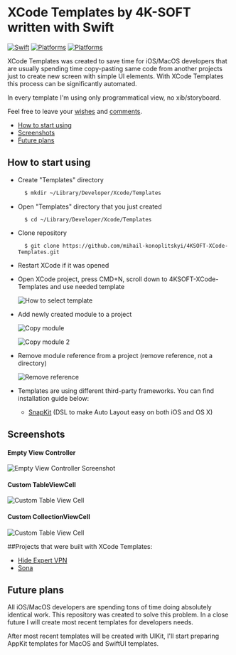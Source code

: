 # XCode Templates by 4K-SOFT written with Swift

[![Swift](https://img.shields.io/badge/Swift-5.3_5.4_5.5_5.6-orange?style=flat-square)](https://img.shields.io/badge/Swift-5.3_5.4_5.5_5.6-Orange?style=flat-square)
[![Platforms](https://img.shields.io/badge/Platforms-macOS_iOS-yellowgreen?style=flat-square)](https://img.shields.io/badge/Platforms-macOS_iOS_tvOS-Green?style=flat-square)
[![Platforms](https://img.shields.io/badge/license-MIT-blue)](https://img.shields.io/badge/license-MIT-blue)

XCode Templates was created to save time for iOS/MacOS developers that are usually spending time copy-pasting same code from another projects just to create new screen with simple UI elements. With XCode Templates this process can be significantly automated. 

In every template I'm using only programmatical view, no xib/storyboard. 

Feel free to leave your [wishes](https://github.com/mihail-konoplitskyi/4KSOFT-XCode-Templates/issues/new) and [comments](https://github.com/mihail-konoplitskyi/4KSOFT-XCode-Templates/issues/new).

- [How to start using](#how-to-start-using)
- [Screenshots](#screenshots)
- [Future plans](#future-plans)

## How to start using

- Create "Templates" directory 

  ```bash
    $ mkdir ~/Library/Developer/Xcode/Templates
  ```

- Open "Templates" directory that you just created

  ```
    $ cd ~/Library/Developer/Xcode/Templates
  ```
  
- Clone repository 

  ```
    $ git clone https://github.com/mihail-konoplitskyi/4KSOFT-XCode-Templates.git
  ```

- Restart XCode if it was opened

- Open XCode project, press CMD+N, scroll down to 4KSOFT-XCode-Templates and use needed template

  ![How to select template](https://github.com/mihail-konoplitskyi/4KSOFT-XCode-Templates/blob/master/images/select_template.png)

- Add newly created module to a project 

  ![Copy module](https://github.com/mihail-konoplitskyi/4KSOFT-XCode-Templates/blob/master/images/add_module.png)

  ![Copy module 2](https://github.com/mihail-konoplitskyi/4KSOFT-XCode-Templates/blob/master/images/add_module_2.png)

- Remove module reference from a project (remove reference, not a directory)

  ![Remove reference](https://github.com/mihail-konoplitskyi/4KSOFT-XCode-Templates/blob/master/images/remove_reference.png)

- Templates are using different third-party frameworks. You can find installation guide below: 
  - [SnapKit](https://github.com/SnapKit/SnapKit#installation) (DSL to make Auto Layout easy on both iOS and OS X)
  
## Screenshots

#### Empty View Controller
  ![Empty View Controller Screenshot](https://github.com/mihail-konoplitskyi/4KSOFT-XCode-Templates/blob/master/images/EmptyViewControllerScreenshot.png)

#### Custom TableViewCell
  ![Custom Table View Cell](https://github.com/mihail-konoplitskyi/4KSOFT-XCode-Templates/blob/master/images/CustomTableViewCellScreenshot.png)

#### Custom CollectionViewCell
  ![Custom Table View Cell](https://github.com/mihail-konoplitskyi/4KSOFT-XCode-Templates/blob/master/images/CustomCollectionViewCellScreenshot.png)

##Projects that were built with XCode Templates:

  - [Hide Expert VPN](https://apps.apple.com/gb/app/hide-expert-vpn/id1616168170?platform=iphone)
  - [Sona](https://apps.apple.com/gb/app/sona-healthy-sleep/id1617545266)

## Future plans

All iOS/MacOS developers are spending tons of time doing absolutely identical work. This repository was created to solve this problem. In a close future I will create most recent templates for developers needs. 

After most recent templates will be created with UIKit, I'll start preparing AppKit templates for MacOS and SwiftUI templates. 
